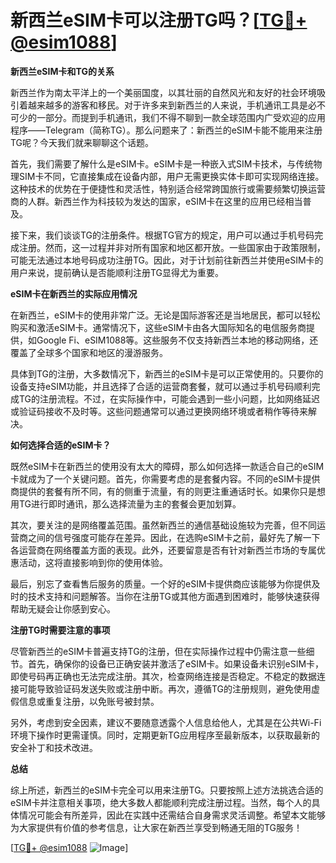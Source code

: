 # 新西兰eSIM卡可以注册TG吗？[[TG💪+ @esim1088](https://t.me/s/esim1088)]

**新西兰eSIM卡和TG的关系**

新西兰作为南太平洋上的一个美丽国度，以其壮丽的自然风光和友好的社会环境吸引着越来越多的游客和移民。对于许多来到新西兰的人来说，手机通讯工具是必不可少的一部分。而提到手机通讯，我们不得不聊到一款全球范围内广受欢迎的应用程序——Telegram（简称TG）。那么问题来了：新西兰的eSIM卡能不能用来注册TG呢？今天我们就来聊聊这个话题。

首先，我们需要了解什么是eSIM卡。eSIM卡是一种嵌入式SIM卡技术，与传统物理SIM卡不同，它直接集成在设备内部，用户无需更换实体卡即可实现网络连接。这种技术的优势在于便捷性和灵活性，特别适合经常跨国旅行或需要频繁切换运营商的人群。新西兰作为科技较为发达的国家，eSIM卡在这里的应用已经相当普及。

接下来，我们谈谈TG的注册条件。根据TG官方的规定，用户可以通过手机号码完成注册。然而，这一过程并非对所有国家和地区都开放。一些国家由于政策限制，可能无法通过本地号码成功注册TG。因此，对于计划前往新西兰并使用eSIM卡的用户来说，提前确认是否能顺利注册TG显得尤为重要。

**eSIM卡在新西兰的实际应用情况**

在新西兰，eSIM卡的使用非常广泛。无论是国际游客还是当地居民，都可以轻松购买和激活eSIM卡。通常情况下，这些eSIM卡由各大国际知名的电信服务商提供，如Google Fi、eSIM1088等。这些服务不仅支持新西兰本地的移动网络，还覆盖了全球多个国家和地区的漫游服务。

具体到TG的注册，大多数情况下，新西兰的eSIM卡是可以正常使用的。只要你的设备支持eSIM功能，并且选择了合适的运营商套餐，就可以通过手机号码顺利完成TG的注册流程。不过，在实际操作中，可能会遇到一些小问题，比如网络延迟或验证码接收不及时等。这些问题通常可以通过更换网络环境或者稍作等待来解决。

**如何选择合适的eSIM卡？**

既然eSIM卡在新西兰的使用没有太大的障碍，那么如何选择一款适合自己的eSIM卡就成为了一个关键问题。首先，你需要考虑的是套餐内容。不同的eSIM卡提供商提供的套餐有所不同，有的侧重于流量，有的则更注重通话时长。如果你只是想用TG进行即时通讯，那么选择流量为主的套餐会更加划算。

其次，要关注的是网络覆盖范围。虽然新西兰的通信基础设施较为完善，但不同运营商之间的信号强度可能存在差异。因此，在选购eSIM卡之前，最好先了解一下各运营商在网络覆盖方面的表现。此外，还要留意是否有针对新西兰市场的专属优惠活动，这将直接影响到你的使用体验。

最后，别忘了查看售后服务的质量。一个好的eSIM卡提供商应该能够为你提供及时的技术支持和问题解答。当你在注册TG或其他方面遇到困难时，能够快速获得帮助无疑会让你感到安心。

**注册TG时需要注意的事项**

尽管新西兰的eSIM卡普遍支持TG的注册，但在实际操作过程中仍需注意一些细节。首先，确保你的设备已正确安装并激活了eSIM卡。如果设备未识别eSIM卡，即使号码再正确也无法完成注册。其次，检查网络连接是否稳定。不稳定的数据连接可能导致验证码发送失败或注册中断。再次，遵循TG的注册规则，避免使用虚假信息或重复注册，以免账号被封禁。

另外，考虑到安全因素，建议不要随意透露个人信息给他人，尤其是在公共Wi-Fi环境下操作时更需谨慎。同时，定期更新TG应用程序至最新版本，以获取最新的安全补丁和技术改进。

**总结**

综上所述，新西兰的eSIM卡完全可以用来注册TG。只要按照上述方法挑选合适的eSIM卡并注意相关事项，绝大多数人都能顺利完成注册过程。当然，每个人的具体情况可能会有所差异，因此在实践中还需结合自身需求灵活调整。希望本文能够为大家提供有价值的参考信息，让大家在新西兰享受到畅通无阻的TG服务！

[[TG💪+ @esim1088](https://t.me/s/esim1088) ![Image](https://i.postimg.cc/4NQfJmqS/Snipaste-2025-05-13-00-14-12.png)]